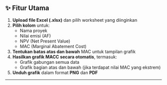 ## ✨ Fitur Utama

1. **Upload file Excel (.xlsx)** dan pilih worksheet yang diinginkan  
2. **Pilih kolom** untuk:
   - Nama proyek  
   - Nilai emisi (AF)  
   - NPV (Net Present Value)  
   - MAC (Marginal Abatement Cost)  
3. **Tentukan batas atas dan bawah** MAC untuk tampilan grafik  
4. **Hasilkan grafik MACC secara otomatis**, termasuk:
   - Grafik gabungan semua data  
   - Grafik bagian atas dan bawah (jika terdapat nilai MAC yang ekstrem)  
5. **Unduh grafik** dalam format **PNG** dan **PDF**

---
